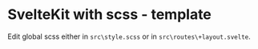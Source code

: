 # SvelteKit with scss - template

Edit global scss either in `src\style.scss` or in `src\routes\+layout.svelte`.
